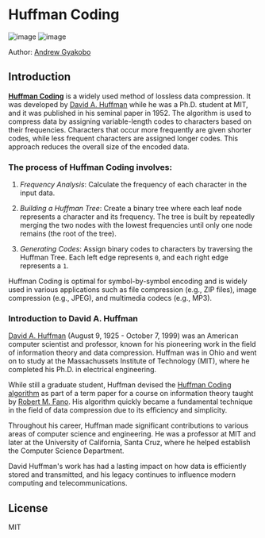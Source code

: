 # Huffman Coding

![image](https://img.shields.io/badge/Python-FFD43B?style=for-the-badge&logo=python&logoColor=blue)
![image](https://img.shields.io/badge/windows%20terminal-4D4D4D?style=for-the-badge&logo=windows%20terminal&logoColor=white)

Author: [Andrew Gyakobo](https://github.com/Gyakobo)

## Introduction

[**Huffman Coding**](https://en.wikipedia.org/wiki/Huffman_coding) is a widely used method of lossless data compression. It was developed by [David A. Huffman](https://en.wikipedia.org/wiki/David_A._Huffman) while he was a Ph.D. student at MIT, and it was published in his seminal paper in 1952. The algorithm is used to compress data by assigning variable-length codes to characters based on their frequencies. Characters that occur more frequently are given shorter codes, while less frequent characters are assigned longer codes. This approach reduces the overall size of the encoded data.

### The process of Huffman Coding involves:

1. *Frequency Analysis*: Calculate the frequency of each character in the input data.

1. *Building a Huffman Tree*: Create a binary tree where each leaf node represents a character and its frequency. The tree is built by repeatedly merging the two nodes with the lowest frequencies until only one node remains (the root of the tree).

1. *Generating Codes*: Assign binary codes to characters by traversing the Huffman Tree. Each left edge represents `0`, and each right edge represents a `1`.

Huffman Coding is optimal for symbol-by-symbol encoding and is widely used in various applications such as file compression (e.g., ZIP files), image compression (e.g., JPEG), and multimedia codecs (e.g., MP3).

### Introduction to David A. Huffman

[David A. Huffman](https://en.wikipedia.org/wiki/David_A._Huffman) (August 9, 1925 - October 7, 1999) was an American computer scientist and professor, known for his pioneering work in the field of information theory and data compression. Huffman was in Ohio and went on to study at the Massachussets Institute of Technology (MIT), where he completed his Ph.D. in electrical engineering.

While still a graduate student, Huffman devised the [Huffman Coding algorithm](https://en.wikipedia.org/wiki/Huffman_coding) as part of a term paper for a course on information theory taught by [Robert M. Fano](https://en.wikipedia.org/wiki/Huffman_coding). His algorithm quickly became a fundamental technique in the field of data compression due to its efficiency and simplicity.

Throughout his career, Huffman made significant contributions to various areas of computer science and engineering. He was a professor at MIT and later at the University of California, Santa Cruz, where he helped establish the Computer Science Department.

David Huffman's work has had a lasting impact on how data is efficiently stored and transmitted, and his legacy continues to influence modern computing and telecommunications.

## License
MIT